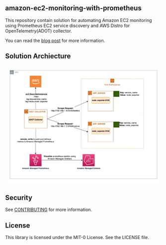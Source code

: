 ## amazon-ec2-monitoring-with-prometheus

This repository contain solution for automating Amazon EC2 monitoring using Prometheus EC2 service discovery and AWS Distro for OpenTelemetry(ADOT) collector.

You can read the [blog post](link) for more information.

## Solution Archiecture
![Solution Architecture](/resources/ec2_sd_diagram_archiecture-Simple%20Scrape.jpg)

## Security

See [CONTRIBUTING](CONTRIBUTING.md#security-issue-notifications) for more information.

## License

This library is licensed under the MIT-0 License. See the LICENSE file.

